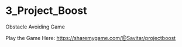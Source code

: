 # 3_Project_Boost
Obstacle Avoiding Game 


Play the Game Here: https://sharemygame.com/@Savitar/projectboost
